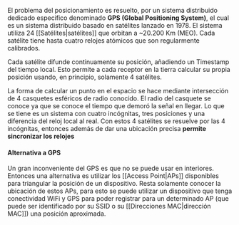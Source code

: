 El problema del posicionamiento es resuelto, por un sistema distribuido dedicado especifico denominado **GPS (Global Positioning System)**, el cual es un sistema distribuido basado en satélites lanzado en 1978. El sistema utiliza 24 [[Satélites|satélites]] que orbitan a ~20.200 Km (MEO). Cada satélite tiene hasta cuatro relojes atómicos que son regularmente calibrados. 

Cada satélite difunde continuamente su posición, añadiendo un Timestamp del tiempo local. Esto permite a cada receptor en la tierra calcular su propia posición usando, en principio, solamente 4 satélites.

La forma de calcular un punto en el espacio se hace mediante intersección de 4 casquetes esféricos de radio conocido. El radio del casquete se conoce ya que se conoce el tiempo que demoró la señal en llegar. Lo que se tiene es un sistema con cuatro incógnitas, tres posiciones y una diferencia del reloj local al real. Con estos 4 satélites se resuelve por las 4 incógnitas, entonces además de dar una ubicación precisa **permite sincronizar los relojes**

#### Alternativa a GPS
Un gran inconveniente del GPS es que no se puede usar en interiores. Entonces una alternativa es utilizar los [[Access Point|APs]] disponibles para triangular la posición de un dispositivo. Resta solamente conocer la ubicación de estos APs, para esto se puede utilizar un dispositivo que tenga conectividad WiFi y GPS para poder registrar para un determinado AP (que puede ser identificado por su SSID o su [[Direcciones MAC|dirección MAC]]) una posición aproximada.